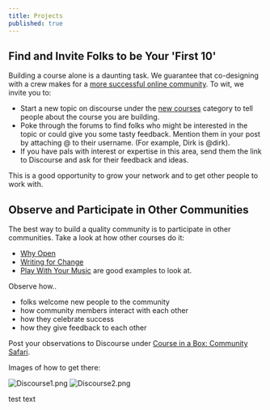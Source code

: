 ```yaml
---
title: Projects
published: true
---
```


## Find and Invite Folks to be Your 'First 10'

Building a course alone is a daunting task. We guarantee that co-designing with a crew makes for a [more successful online community](http://jolt.merlot.org/vol9no2/ahn_0613.htm). To wit, we invite you to:

- Start a new topic on discourse under the [new courses](http://community.p2pu.org/c/new-courses) category to tell people about the course you are building.
- Poke through the forums to find folks who might be interested in the topic or could give you some tasty feedback. Mention them in your post by attaching @ to their username. (For example, Dirk is @dirk).
- If you have pals with interest or expertise in this area, send them the link to Discourse and ask for their feedback and ideas.

This is a good opportunity to grow your network and to get other people to work with.

## Observe and Participate in Other Communities

The best way to build a quality community is to participate in other communities. Take a look at how other courses do it: 

- [Why Open](https://p2pu.org/en/courses/2314/why-open/)
- [Writing for Change](http://writing4change.p2pu.org) 
- [Play With Your Music](http://playwithyourmusic.org) are good examples to look at.

Observe how..

- folks welcome new people to the community
- how community members interact with each other
- how they celebrate success
- how they give feedback to each other

Post your observations to Discourse under [Course in a Box: Community Safari](http://community.p2pu.org/t/course-in-a-box-community-safari/1153).

Images of how to get there:

![Discourse1.png]({{site.baseurl}}/img/Discourse1.png)
![Discourse2.png]({{site.baseurl}}/img/Discourse2.png)

test text